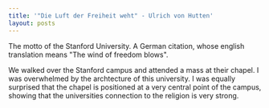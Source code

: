 ```yaml
---
title: '"Die Luft der Freiheit weht" - Ulrich von Hutten'
layout: posts
---
```


The motto of the Stanford University. A German citation, whose english translation means "The wind of freedom blows".

<!--more-->

We walked over the Stanford campus and attended a mass at their chapel. I was overwhelmed by the archtecture of this university. I was equally surprised that the chapel is positioned at a very central point of the campus, showing that the universities connection to the religion is very strong.

